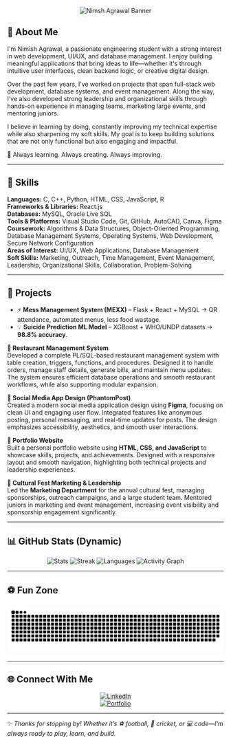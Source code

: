 <!-- INTRO ANIMATION -->
<div align="center">

  <!-- Personalized Banner -->
  <img 
    src="https://readme-typing-svg.herokuapp.com?font=Fira+Code&weight=900&size=60&duration=2000&pause=800&color=00F5FF,FF00FF,F9F871,FF4500&center=true&vCenter=true&width=1800&height=300&lines=⚡+Hey%2C+I'm+Nimsh+Agrawal;🎨+UI%2FUX+Designer;💻+Full-Stack+Developer;🤖+ML+Explorer;🚀+Always+Learning+Always+Building" 
    alt="Nimsh Agrawal Banner" 
    width="100%" 
    height="400px" 
  />

</div>


## 👋 About Me  

I'm Nimish Agrawal, a passionate engineering student with a strong interest in web development, UI/UX, and database management. I enjoy building meaningful applications that bring ideas to life—whether it's through intuitive user interfaces, clean backend logic, or creative digital design.  

Over the past few years, I’ve worked on projects that span full-stack web development, database systems, and event management. Along the way, I’ve also developed strong leadership and organizational skills through hands-on experience in managing teams, marketing large events, and mentoring juniors.  

I believe in learning by doing, constantly improving my technical expertise while also sharpening my soft skills. My goal is to keep building solutions that are not only functional but also engaging and impactful.  

🚀 Always learning. Always creating. Always improving.  

---

## 🔧 Skills  

**Languages:** C, C++, Python, HTML, CSS, JavaScript, R  
**Frameworks & Libraries:** React.js  
**Databases:** MySQL, Oracle Live SQL  
**Tools & Platforms:** Visual Studio Code, Git, GitHub, AutoCAD, Canva, Figma  
**Coursework:** Algorithms & Data Structures, Object-Oriented Programming, Database Management Systems, Operating Systems, Web Development, Secure Network Configuration  
**Areas of Interest:** UI/UX, Web Applications, Database Management  
**Soft Skills:** Marketing, Outreach, Time Management, Event Management, Leadership, Organizational Skills, Collaboration, Problem-Solving  

---

## 🚀 Projects  

- ⚡ **Mess Management System (MEXX)** – Flask + React + MySQL → QR attendance, automated menus, less food wastage.  
- 💡 **Suicide Prediction ML Model** – XGBoost + WHO/UNDP datasets → **98.8% accuracy**.  

**🔹 Restaurant Management System**  
Developed a complete PL/SQL-based restaurant management system with table creation, triggers, functions, and procedures. Designed it to handle orders, manage staff details, generate bills, and maintain menu updates. The system ensures efficient database operations and smooth restaurant workflows, while also supporting modular expansion.  

**🔹 Social Media App Design (PhantomPost)**  
Created a modern social media application design using **Figma**, focusing on clean UI and engaging user flow. Integrated features like anonymous posting, personal messaging, and real-time updates for posts. The design emphasizes accessibility, aesthetics, and smooth user interactions.  

**🔹 Portfolio Website**  
Built a personal portfolio website using **HTML, CSS, and JavaScript** to showcase skills, projects, and achievements. Designed with a responsive layout and smooth navigation, highlighting both technical projects and leadership experiences.  

**🔹 Cultural Fest Marketing & Leadership**  
Led the **Marketing Department** for the annual cultural fest, managing sponsorships, outreach campaigns, and a large student team. Mentored juniors in marketing and event management, increasing event visibility and sponsorship engagement significantly.  

---

## 📊 GitHub Stats (Dynamic)  

<div align="center">

<img src="https://github-readme-stats.vercel.app/api?username=Ironmac17&show_icons=true&theme=tokyonight&hide_border=true&border_radius=15&title_color=FF5722&icon_color=FFD700&text_color=ffffff&bg_color=0D1117" height="160" alt="Stats" />  

<img src="https://github-readme-streak-stats.herokuapp.com?user=Ironmac17&theme=tokyonight&hide_border=true&background=0D1117&ring=FF5722&fire=FFD700&currStreakNum=ffffff&sideNums=ffffff&sideLabels=FF5722" height="160" alt="Streak" />  

<img src="https://github-readme-stats.vercel.app/api/top-langs/?username=Ironmac17&layout=compact&theme=tokyonight&hide_border=true&border_radius=15&title_color=FF5722&text_color=ffffff&bg_color=0D1117" height="160" alt="Languages" />  

<img src="https://github-readme-activity-graph.vercel.app/graph?username=Ironmac17&bg_color=0D1117&color=ffffff&line=FF5722&point=FFD700&area=true&hide_border=true&radius=15&custom_title=🔥%20Contribution%20Graph" alt="Activity Graph" />  

</div>

---

## ⚽ Fun Zone  

<div align="center">

<!-- Snake Eating Contributions -->
<img src="https://raw.githubusercontent.com/Platane/snk/output/github-contribution-grid-snake.svg" alt="Snake animation" />

</div>

---

## 🌐 Connect With Me  

<div align="center">

[![LinkedIn](https://img.shields.io/badge/-LinkedIn-0A66C2?style=for-the-badge&logo=linkedin&logoColor=white)](https://www.linkedin.com/in/nimish-agrawal-31388b293/)  
[![Portfolio](https://img.shields.io/badge/-Portfolio-FF5722?style=for-the-badge&logo=firefox&logoColor=white)](https://portfolio-0jyx.onrender.com/)  

</div>

---

✨ *Thanks for stopping by! Whether it’s ⚽ football, 🏏 cricket, or 💻 code—I’m always ready to play, learn, and build.*  
